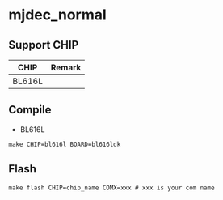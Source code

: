 # mjdec_normal


## Support CHIP

|      CHIP        | Remark |
|:----------------:|:------:|
|BL616L            |        |

## Compile

- BL616L

```
make CHIP=bl616l BOARD=bl616ldk
```

## Flash

```
make flash CHIP=chip_name COMX=xxx # xxx is your com name
```